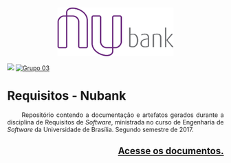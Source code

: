 
<p align="center"><a href="http://www.nubank.com.br" target="_blank"><img width="270"src="assets/images/Nubank_Logo.png"></a></p>

<a href="https://requisitos-2017-2-nubank.github.io/Nubank/siki/disciplina.html#disciplina" target="_blank"><img src="https://img.shields.io/badge/Requisitos%20de%20Software-2017--2-005a1d.svg?style=flat-square"></a> <a href="https://requisitos-2017-2-nubank.github.io/Nubank/siki/disciplina.html#time" target="_blank"> <img src="https://img.shields.io/badge/Grupo-03-612F74.svg?style=flat-square" alt="Grupo 03"></a>


# Requisitos - Nubank

<p align="justify">&emsp;&emsp; Repositório contendo a documentação e artefatos gerados durante a disciplina de Requisitos de <i>Software</i>, ministrada no curso de Engenharia de <i>Software</i> da Universidade de Brasília. Segundo semestre de 2017.</p>



## <p align="right"><a href="https://requisitos-2017-2-nubank.github.io/Nubank/siki/">Acesse os documentos.</a></p>
